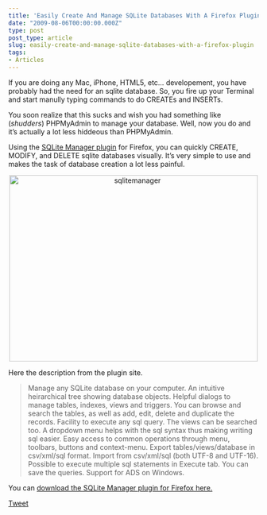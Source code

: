 ```yaml
---
title: 'Easily Create And Manage SQLite Databases With A Firefox Plugin'
date: "2009-08-06T00:00:00.000Z"
type: post 
post_type: article
slug: easily-create-and-manage-sqlite-databases-with-a-firefox-plugin
tags: 
- Articles
---
```

If you are doing any Mac, iPhone, HTML5, etc&#8230; developement, you have probably had the need for an sqlite database. So, you fire up your Terminal and start manully typing commands to do CREATEs and INSERTs.

You soon realize that this sucks and wish you had something like (*shudders*) PHPMyAdmin to manage your database. Well, now you do and it&#8217;s actually a lot less hiddeous than PHPMyAdmin.

Using the [SQLite Manager plugin][1] for Firefox, you can quickly CREATE, MODIFY, and DELETE sqlite databases visually. It&#8217;s very simple to use and makes the task of database creation a lot less painful.

<p style="text-align: center;">
  <a href="https://addons.mozilla.org/en-US/firefox/addon/5817"><img class="size-medium wp-image-411 aligncenter" title="sqlitemanager" src="/uploads/2009/sqlitemanager-500x375.png" alt="sqlitemanager" width="500" height="375" /></a>
</p>

<p style="text-align: left;">
  Here the description from the plugin site.
</p>

> <p style="text-align: left;">
>   Manage any SQLite database on your computer. An intuitive heirarchical tree showing database objects. Helpful dialogs to manage tables, indexes, views and triggers. You can browse and search the tables, as well as add, edit, delete and duplicate the records. Facility to execute any sql query. The views can be searched too. A dropdown menu helps with the sql syntax thus making writing sql easier. Easy access to common operations through menu, toolbars, buttons and context-menu. Export tables/views/database in csv/xml/sql format. Import from csv/xml/sql (both UTF-8 and UTF-16). Possible to execute multiple sql statements in Execute tab. You can save the queries. Support for ADS on Windows.
> </p>

You can [download the SQLite Manager plugin for Firefox here.][1]

<div style="">
  <a href="http://twitter.com/share" class="twitter-share-button" data-count="horizontal" data-text="Easily Create And Manage SQLite Databases With A Firefox Plugin" data-url="http://brandontreb.com/easily-create-and-manage-sqlite-databases-with-a-firefox-plugin"  data-via="brandontreb" data-related="brandontreb:">Tweet</a>
</div>

 [1]: https://addons.mozilla.org/en-US/firefox/addon/5817

